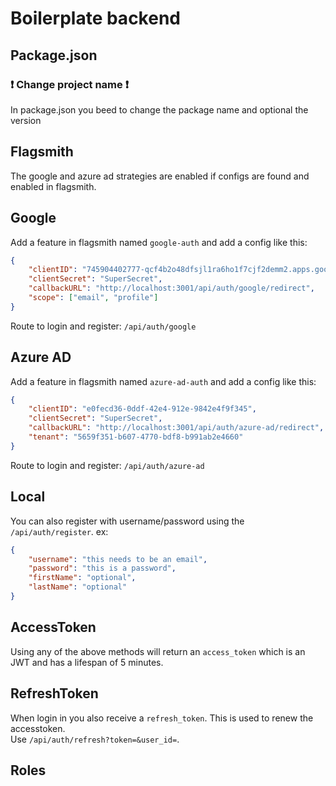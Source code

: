# Boilerplate backend

## Package.json

### :exclamation: Change project name :exclamation:

In package.json you beed to change the package name and optional the version

## Flagsmith

The google and azure ad strategies are enabled if configs are found and enabled in flagsmith.

## Google

Add a feature in flagsmith named `google-auth` and add a config like this:

```json
{
    "clientID": "745904402777-qcf4b2o48dfsjl1ra6ho1f7cjf2demm2.apps.googleusercontent.com",
    "clientSecret": "SuperSecret",
    "callbackURL": "http://localhost:3001/api/auth/google/redirect",
    "scope": ["email", "profile"]
}
```

Route to login and register: `/api/auth/google`

## Azure AD

Add a feature in flagsmith named `azure-ad-auth` and add a config like this:

```json
{
    "clientID": "e0fecd36-0ddf-42e4-912e-9842e4f9f345",
    "clientSecret": "SuperSecret",
    "callbackURL": "http://localhost:3001/api/auth/azure-ad/redirect",
    "tenant": "5659f351-b607-4770-bdf8-b991ab2e4660"
}
```

Route to login and register: `/api/auth/azure-ad`

## Local

You can also register with username/password using the `/api/auth/register`. ex:

```json
{
    "username": "this needs to be an email",
    "password": "this is a password",
    "firstName": "optional",
    "lastName": "optional"
}
```

## AccessToken

Using any of the above methods will return an `access_token` which is an JWT and has a lifespan of 5 minutes.

## RefreshToken

When login in you also receive a `refresh_token`. This is used to renew the accesstoken.  
Use `/api/auth/refresh?token=&user_id=`.

## Roles
